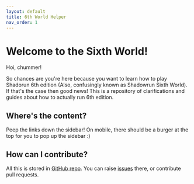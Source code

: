 ```yaml
---
layout: default
title: 6th World Helper
nav_order: 1
---
```


# Welcome to the Sixth World!

Hoi, chummer!

So chances are you're here because you want to learn how to play Shadorun 6th edition (Also, confusingly known as Shadowrun Sixth World). If that's the case then good news! This is a repository of clarifications and guides about how to actually run 6th edition.

## Where's the content?

Peep the links down the sidebar! On mobile, there should be a burger at the top for you to pop up the sidebar :)

## How can I contribute?

All this is stored in [GitHub repo](https://github.com/Nullh/nullh.github.io). You can raise [issues](https://github.com/Nullh/nullh.github.io/issues) there, or contribute pull requests.
